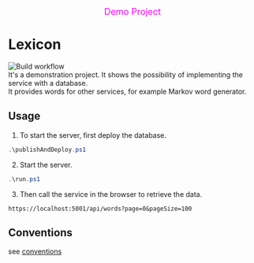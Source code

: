<div align="center" style="color:magenta">
  <font size=4> Demo Project </font>
</div>  

# Lexicon
![Build workflow](https://github.com/jirikostiha/lexicon/actions/workflows/build.yml/badge.svg)  
It's a demonstration project. It shows the possibility of implementing the service with a database.  
It provides words for other services, for example Markov word generator.  

## Usage
1. To start the server, first deploy the database.  
```powershell
.\publishAndDeploy.ps1 
```

2. Start the server.
```powershell
.\run.ps1  
```

3. Then call the service in the browser to retrieve the data.
```
https://localhost:5001/api/words?page=0&pageSize=100
```


## Conventions
see [conventions](/doc/conventions.md)
  
